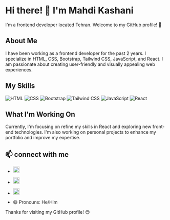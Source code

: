 # Hi there! 👋 I'm Mahdi Kashani

I'm a frontend developer located Tehran. Welcome to my GitHub profile! 🚀

## About Me

I have been working as a frontend developer for the past 2 years. I specialize in HTML, CSS, Bootstrap, Tailwind CSS, JavaScript, and React. I am passionate about creating user-friendly and visually appealing web experiences.

## My Skills

![HTML](https://img.shields.io/badge/html5-%23E34F26.svg?style=for-the-badge&logo=html5&logoColor=white)
![CSS](https://img.shields.io/badge/css3-%231572B6.svg?style=for-the-badge&logo=css3&logoColor=white)
![Bootstrap](https://img.shields.io/badge/bootstrap-%238511FA.svg?style=for-the-badge&logo=bootstrap&logoColor=white)
![Tailwind CSS](https://img.shields.io/badge/tailwindcss-%2338B2AC.svg?style=for-the-badge&logo=tailwind-css&logoColor=white)
![JavaScript](https://img.shields.io/badge/javascript-%23323330.svg?style=for-the-badge&logo=javascript&logoColor=%23F7DF1E)
![React](https://img.shields.io/badge/react-%2320232a.svg?style=for-the-badge&logo=react&logoColor=%2361DAFB)

## What I'm Working On

Currently, I'm focusing on refine my skills in React and exploring new front-end technologies. I'm also working on personal projects to enhance my portfolio and improve my expertise.

## 📫 connect with me

- <a href="https://t.me/smmkra"><img height="20px" src="https://img.shields.io/badge/Telegram-2CA5E0?style=for-the-badge&logo=telegram&logoColor=white"/></a>
- <a href="mailto:mahdi.kashan96@gmail.com"><img height="20px" src="https://img.shields.io/badge/Gmail-D14836?style=for-the-badge&logo=gmail&logoColor=white"/></a>
- <a href="https://www.linkedin.com/in/mohammad-mahdi-kashani-291a89248"><img height="20px" src="https://img.shields.io/badge/linkedin-%230077B5.svg?style=for-the-badge&logo=linkedin&logoColor=white"/></a>


- 😄 Pronouns: He/Him



Thanks for visiting my GitHub profile! 😊
